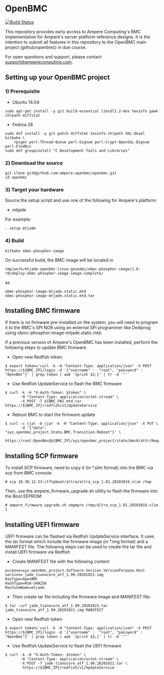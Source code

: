 # OpenBMC

[![Build Status](https://openpower.xyz/buildStatus/icon?job=openbmc-build)](https://openpower.xyz/job/openbmc-build/)

This repository provides early access to Ampere Computing's BMC implementation
for Ampere's server platform reference designs. It is the intention to submit
all features in this repository to the OpenBMC main project (github/openbmc)
in due course.

For open questions and support, please contact support@amperecomputing.com.

## Setting up your OpenBMC project

### 1) Prerequisite
- Ubuntu 14.04
```
sudo apt-get install -y git build-essential libsdl1.2-dev texinfo gawk chrpath diffstat
```

- Fedora 28
```
sudo dnf install -y git patch diffstat texinfo chrpath SDL-devel bitbake \
    rpcgen perl-Thread-Queue perl-bignum perl-Crypt-OpenSSL-Bignum perl-FindBin
sudo dnf groupinstall "C Development Tools and Libraries"
```

### 2) Download the source
```
git clone git@github.com:ampere-openbmc/openbmc.git
cd openbmc
```

### 3) Target your hardware
Source the setup script and use one of the following for Ampere's platform:
- mtjade

For example:
```
. setup mtjade
```

### 4) Build
```
bitbake obmc-phosphor-image
```

On successful build, the BMC image will be located in
```
tmp/work/mtjade-openbmc-linux-gnueabi/obmc-phosphor-image/1.0-r0/deploy-obmc-phosphor-image-image-complete/
```

as
```
obmc-phosphor-image-mtjade.static.mtd
obmc-phosphor-image-mtjade.static.mtd.tar
```

## Installing BMC firmware

If there is no firmware pre-installed on the system, you will need to program it to the BMC's SPI NOR using an external SPI programmer like Dediprog
using obmc-phosphor-image-mtjade.static.mtd.

If a previous version of Ampere's OpenBMC has been installed, perform the following steps to update BMC firmware.

- Open new Redfish token:
```
$ export token=`curl -k -H "Content-Type: application/json" -X POST https://${BMC_IP}/login -d '{"username" :  "root", "password" :  "0penBmc"}' | grep token | awk '{print $2;}' | tr -d '"'`
```

- Use Redfish UpdateService to flash the BMC firmware
```
$ curl -k -H "X-Auth-Token: $token" \
       -H "Content-Type: application/octet-stream" \
       -X POST -T ${BMC_FW}.mtd.tar https://${BMC_IP}/redfish/v1/UpdateService
```

- Reboot BMC to start the firmware update
```
$ curl -c cjar -b cjar -k -H "Content-Type: application/json" -X PUT \
       -d '{"data": "xyz.openbmc_project.State.BMC.Transition.Reboot"}' \
        https://root:0penBmc@${BMC_IP}/xyz/openbmc_project/state/bmc0/attr/RequestedBMCTransition`
```

## Installing SCP firmware

To install SCP firmware, need to copy it (in *.slim format) into the BMC via scp from BMC console:

```
# scp 10.38.12.53:/tftpboot/altra/altra_scp_1.01.20201019.slim /tmp
```

Then, use the ampere_firmware_upgrade.sh utility to flash the firmware into the Boot EEPROM:

```
# ampere_firmware_upgrade.sh smpmpro /tmp/altra_scp_1.01.20201019.slim 1
```

## Installing UEFI firmware

UEFI firmware can be flashed via Redfish UpdateService interface. It uses the tar format which include the firmware image (in *.img format) and a MANIFEST file. The following steps can be used to create the tar file and install UEFI firmware via Redfish

- Create MANIFEST file with the following content

```
purpose=xyz.openbmc_project.Software.Version.VersionPurpose.Host
version= jade_tianocore_atf_1.99.20201021.img
KeyType=OpenBMC
HashType=RSA-SHA256
MachineName=mtjade
```

- Then create tar file including the firmware image and MANIFEST file:

```
$ tar -cvf jade_tianocore_atf_1.99.20201021.tar jade_tianocore_atf_1.99.20201021.img MANIFEST
```

- Open new Redfish token:

```
$ export token=`curl -k -H "Content-Type: application/json" -X POST https://${BMC_IP}/login -d '{"username" :  "root", "password" :  "0penBmc"}' | grep token | awk '{print $2;}' | tr -d '"'`
```

- Use Redfish UpdateService to flash the UEFI firmware
```
$ curl -k -H "X-Auth-Token: $token" \
       -H "Content-Type: application/octet-stream" \
       -X POST -T jade_tianocore_atf_1.99.20201021.tar \
        https://${BMC_IP}/redfish/v1/UpdateService
```
